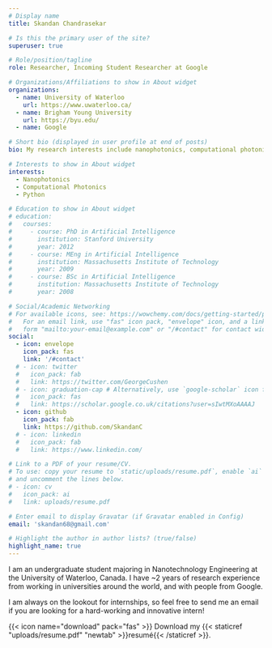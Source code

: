 ```yaml
---
# Display name
title: Skandan Chandrasekar

# Is this the primary user of the site?
superuser: true

# Role/position/tagline
role: Researcher, Incoming Student Researcher at Google

# Organizations/Affiliations to show in About widget
organizations:
  - name: University of Waterloo
    url: https://www.uwaterloo.ca/
  - name: Brigham Young University
    url: https://byu.edu/
  - name: Google

# Short bio (displayed in user profile at end of posts)
bio: My research interests include nanophotonics, computational photonics, and Photonic Integrated Circuits (PICs).

# Interests to show in About widget
interests:
  - Nanophotonics
  - Computational Photonics
  - Python

# Education to show in About widget
# education:
#   courses:
#     - course: PhD in Artificial Intelligence
#       institution: Stanford University
#       year: 2012
#     - course: MEng in Artificial Intelligence
#       institution: Massachusetts Institute of Technology
#       year: 2009
#     - course: BSc in Artificial Intelligence
#       institution: Massachusetts Institute of Technology
#       year: 2008

# Social/Academic Networking
# For available icons, see: https://wowchemy.com/docs/getting-started/page-builder/#icons
#   For an email link, use "fas" icon pack, "envelope" icon, and a link in the
#   form "mailto:your-email@example.com" or "/#contact" for contact widget.
social:
  - icon: envelope
    icon_pack: fas
    link: '/#contact'
  # - icon: twitter
  #   icon_pack: fab
  #   link: https://twitter.com/GeorgeCushen
  # - icon: graduation-cap # Alternatively, use `google-scholar` icon from `ai` icon pack
  #   icon_pack: fas
  #   link: https://scholar.google.co.uk/citations?user=sIwtMXoAAAAJ
  - icon: github
    icon_pack: fab
    link: https://github.com/SkandanC
  # - icon: linkedin
  #   icon_pack: fab
  #   link: https://www.linkedin.com/

# Link to a PDF of your resume/CV.
# To use: copy your resume to `static/uploads/resume.pdf`, enable `ai` icons in `params.toml`,
# and uncomment the lines below.
# - icon: cv
#   icon_pack: ai
#   link: uploads/resume.pdf

# Enter email to display Gravatar (if Gravatar enabled in Config)
email: 'skandan68@gmail.com'

# Highlight the author in author lists? (true/false)
highlight_name: true
---
```


I am an undergraduate student majoring in Nanotechnology Engineering at the University of Waterloo, Canada. I have ~2 years of research experience from working in universities around the world, and with people from Google.

I am always on the lookout for internships, so feel free to send me an email if you are looking for a hard-working and innovative intern!

{{< icon name="download" pack="fas" >}} Download my {{< staticref "uploads/resume.pdf" "newtab" >}}resumé{{< /staticref >}}.
